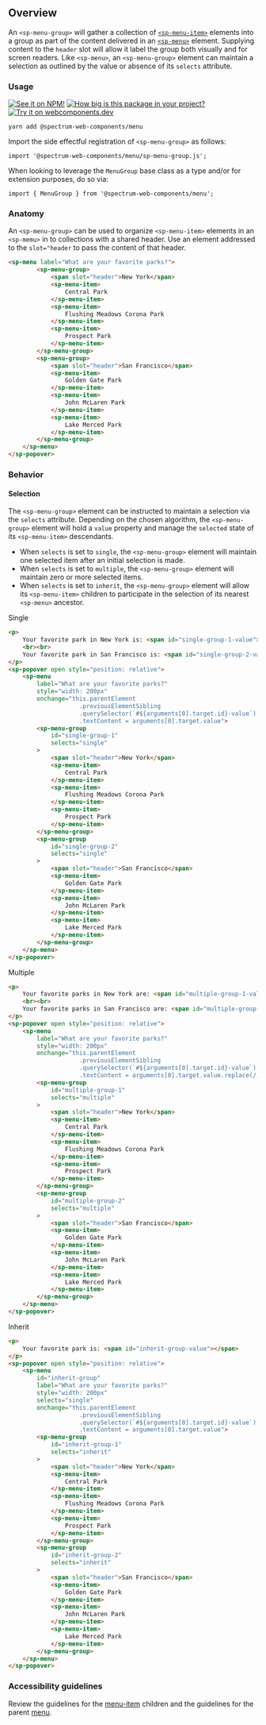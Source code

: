 ## Overview

An `<sp-menu-group>` will gather a collection of [`<sp-menu-item>`](../menu-item) elements into a group as part of the content delivered in an [`<sp-menu>`](../menu) element. Supplying content to the `header` slot will allow it label the group both visually and for screen readers. Like `<sp-menu>`, an `<sp-menu-group>` element can maintain a selection as outlined by the value or absence of its `selects` attribute.

### Usage

[![See it on NPM!](https://img.shields.io/npm/v/@spectrum-web-components/menu?style=for-the-badge)](https://www.npmjs.com/package/@spectrum-web-components/menu)
[![How big is this package in your project?](https://img.shields.io/bundlephobia/minzip/@spectrum-web-components/menu?style=for-the-badge)](https://bundlephobia.com/result?p=@spectrum-web-components/menu)
[![Try it on webcomponents.dev](https://img.shields.io/badge/Try%20it%20on-webcomponents.dev-green?style=for-the-badge)](https://webcomponents.dev/edit/collection/fO75441E1Q5ZlI0e9pgq/FikFeTXNsYhxAVmCz2f4/src/index.ts)

```
yarn add @spectrum-web-components/menu
```

Import the side effectful registration of `<sp-menu-group>` as follows:

```
import '@spectrum-web-components/menu/sp-menu-group.js';
```

When looking to leverage the `MenuGroup` base class as a type and/or for extension purposes, do so via:

```
import { MenuGroup } from '@spectrum-web-components/menu';
```

### Anatomy

An `<sp-menu-group>` can be used to organize `<sp-menu-item>` elements in an `<sp-memu>` in to collections with a shared header. Use an element addressed to the `slot="header` to pass the content of that header.

<!-- prettier-ignore -->
```html demo
<sp-menu label="What are your favorite parks?">
        <sp-menu-group>
            <span slot="header">New York</span>
            <sp-menu-item>
                Central Park
            </sp-menu-item>
            <sp-menu-item>
                Flushing Meadows Corona Park
            </sp-menu-item>
            <sp-menu-item>
                Prospect Park
            </sp-menu-item>
        </sp-menu-group>
        <sp-menu-group>
            <span slot="header">San Francisco</span>
            <sp-menu-item>
                Golden Gate Park
            </sp-menu-item>
            <sp-menu-item>
                John McLaren Park
            </sp-menu-item>
            <sp-menu-item>
                Lake Merced Park
            </sp-menu-item>
        </sp-menu-group>
    </sp-menu>
</sp-popover>
```

### Behavior

#### Selection

The `<sp-menu-group>` element can be instructed to maintain a selection via the `selects` attribute. Depending on the chosen algorithm, the `<sp-menu-group>` element will hold a `value` property and manage the `selected` state of its `<sp-menu-item>` descendants.

-   When `selects` is set to `single`, the `<sp-menu-group>` element will maintain one selected item after an initial selection is made.
-   When `selects` is set to `multiple`, the `<sp-menu-group>` element will maintain zero or more selected items.
-   When `selects` is set to `inherit`, the `<sp-menu-group>` element will allow its `<sp-menu-item>` children to participate in the selection of its nearest `<sp-menu>` ancestor.

<sp-tabs selected="selects-single" auto label="Selects attribute">
<sp-tab value="selects-single">Single</sp-tab>
<sp-tab-panel value="selects-single">

<!-- prettier-ignore -->
```html demo
<p>
    Your favorite park in New York is: <span id="single-group-1-value"></span>
    <br><br>
    Your favorite park in San Francisco is: <span id="single-group-2-value"></span>
</p>
<sp-popover open style="position: relative">
    <sp-menu
        label="What are your favorite parks?"
        style="width: 200px"
        onchange="this.parentElement
                    .previousElementSibling
                    .querySelector(`#${arguments[0].target.id}-value`)
                    .textContent = arguments[0].target.value">
        <sp-menu-group
            id="single-group-1"
            selects="single"
        >
            <span slot="header">New York</span>
            <sp-menu-item>
                Central Park
            </sp-menu-item>
            <sp-menu-item>
                Flushing Meadows Corona Park
            </sp-menu-item>
            <sp-menu-item>
                Prospect Park
            </sp-menu-item>
        </sp-menu-group>
        <sp-menu-group
            id="single-group-2"
            selects="single"
        >
            <span slot="header">San Francisco</span>
            <sp-menu-item>
                Golden Gate Park
            </sp-menu-item>
            <sp-menu-item>
                John McLaren Park
            </sp-menu-item>
            <sp-menu-item>
                Lake Merced Park
            </sp-menu-item>
        </sp-menu-group>
    </sp-menu>
</sp-popover>
```

</sp-tab-panel>
<sp-tab value="selects-multiple">Multiple</sp-tab>
<sp-tab-panel value="selects-multiple">

<!-- prettier-ignore -->
```html demo
<p>
    Your favorite parks in New York are: <span id="multiple-group-1-value"></span>
    <br><br>
    Your favorite parks in San Francisco are: <span id="multiple-group-2-value"></span>
</p>
<sp-popover open style="position: relative">
    <sp-menu
        label="What are your favorite parks?"
        style="width: 200px"
        onchange="this.parentElement
                    .previousElementSibling
                    .querySelector(`#${arguments[0].target.id}-value`)
                    .textContent = arguments[0].target.value.replace(/,/,', ')">
        <sp-menu-group
            id="multiple-group-1"
            selects="multiple"
        >
            <span slot="header">New York</span>
            <sp-menu-item>
                Central Park
            </sp-menu-item>
            <sp-menu-item>
                Flushing Meadows Corona Park
            </sp-menu-item>
            <sp-menu-item>
                Prospect Park
            </sp-menu-item>
        </sp-menu-group>
        <sp-menu-group
            id="multiple-group-2"
            selects="multiple"
        >
            <span slot="header">San Francisco</span>
            <sp-menu-item>
                Golden Gate Park
            </sp-menu-item>
            <sp-menu-item>
                John McLaren Park
            </sp-menu-item>
            <sp-menu-item>
                Lake Merced Park
            </sp-menu-item>
        </sp-menu-group>
    </sp-menu>
</sp-popover>
```

</sp-tab-panel>
<sp-tab value="selects-inherit">Inherit</sp-tab>
<sp-tab-panel value="selects-inherit">

<!-- prettier-ignore -->
```html demo
<p>
    Your favorite park is: <span id="inherit-group-value"></span>
</p>
<sp-popover open style="position: relative">
    <sp-menu
        id="inherit-group"
        label="What are your favorite parks?"
        style="width: 200px"
        selects="single"
        onchange="this.parentElement
                    .previousElementSibling
                    .querySelector(`#${arguments[0].target.id}-value`)
                    .textContent = arguments[0].target.value">
        <sp-menu-group
            id="inherit-group-1"
            selects="inherit"
        >
            <span slot="header">New York</span>
            <sp-menu-item>
                Central Park
            </sp-menu-item>
            <sp-menu-item>
                Flushing Meadows Corona Park
            </sp-menu-item>
            <sp-menu-item>
                Prospect Park
            </sp-menu-item>
        </sp-menu-group>
        <sp-menu-group
            id="inherit-group-2"
            selects="inherit"
        >
            <span slot="header">San Francisco</span>
            <sp-menu-item>
                Golden Gate Park
            </sp-menu-item>
            <sp-menu-item>
                John McLaren Park
            </sp-menu-item>
            <sp-menu-item>
                Lake Merced Park
            </sp-menu-item>
        </sp-menu-group>
    </sp-menu>
</sp-popover>
```

</sp-tab-panel>
</sp-tabs>

### Accessibility guidelines

Review the guidelines for the [menu-item](../menu-item#accessibility-guidelines) children and the guidelines for the parent [menu](../menu#accessibility-guidelines).
